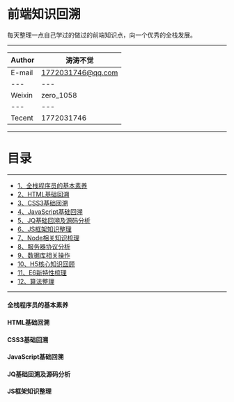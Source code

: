 前端知识回溯
===========================
每天整理一点自己学过的做过的前端知识点，向一个优秀的全栈发展。

****

|Author|涛涛不觉|
|---|---
|E-mail|1772031746@qq.com|
|---|---
|Weixin|zero_1058|
|---|---
|Tecent|1772031746|


****
# 目录
------

* [1、全栈程序员的基本素养](#全栈程序员的基本素养)
* [2、HTML基础回溯](#HTML基础回溯)
* [3、CSS3基础回溯](#CSS3基础回溯)
* [4、JavaScript基础回溯](#JavaScript基础回溯)
* [5、JQ基础回溯及源码分析](#JQ基础回溯及源码分析)
* [6、JS框架知识整理](#JS框架知识整理)
* [7、Node相关知识梳理](#Node相关知识梳理)
* [8、服务器协议分析](#服务器协议分析)
* [9、数据库相关操作](#数据库相关操作)
* [10、H5核心知识回顾](#H5核心知识回顾)
* [11、E6新特性梳理](#E6新特性梳理)
* [12、算法整理](#算法整理)

-------

#### 全栈程序员的基本素养

#### HTML基础回溯

#### CSS3基础回溯

#### JavaScript基础回溯

#### JQ基础回溯及源码分析

#### JS框架知识整理

